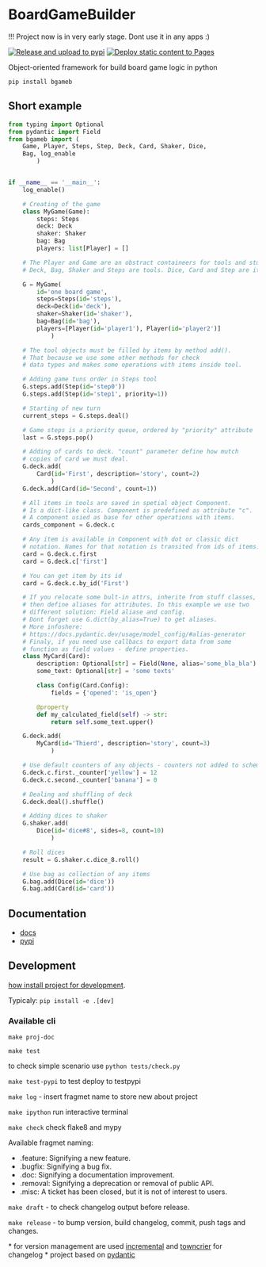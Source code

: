 # BoardGameBuilder

!!! Project now is in very early stage. Dont use it in any apps :)

[![Release and upload to pypi](https://github.com/KonstantinKlepikov/BoardGameBuilder/actions/workflows/release.yml/badge.svg)](https://github.com/KonstantinKlepikov/BoardGameBuilder/actions/workflows/release.yml)
[![Deploy static content to Pages](https://github.com/KonstantinKlepikov/BoardGameBuilder/actions/workflows/build-docs.yml/badge.svg)](https://github.com/KonstantinKlepikov/BoardGameBuilder/actions/workflows/build-docs.yml)

Object-oriented framework for build board game logic in python

`pip install bgameb`

## Short example

```python
from typing import Optional
from pydantic import Field
from bgameb import (
    Game, Player, Steps, Step, Deck, Card, Shaker, Dice,
    Bag, log_enable
        )


if __name__ == '__main__':
    log_enable()

    # Creating of the game
    class MyGame(Game):
        steps: Steps
        deck: Deck
        shaker: Shaker
        bag: Bag
        players: list[Player] = []

    # The Player and Game are an obstract containeers for tools and stuff.
    # Deck, Bag, Shaker and Steps are tools. Dice, Card and Step are items.

    G = MyGame(
        id='one board game',
        steps=Steps(id='steps'),
        deck=Deck(id='deck'),
        shaker=Shaker(id='shaker'),
        bag=Bag(id='bag'),
        players=[Player(id='player1'), Player(id='player2')]
            )

    # The tool objects must be filled by items by method add().
    # That because we use some other methods for check
    # data types and makes some operations with items inside tool.

    # Adding game tuns order in Steps tool
    G.steps.add(Step(id='step0'))
    G.steps.add(Step(id='step1', priority=1))

    # Starting of new turn
    current_steps = G.steps.deal()

    # Game steps is a priority queue, ordered by "priority" attribute
    last = G.steps.pop()

    # Adding of cards to deck. "count" parameter define how mutch
    # copies of card we must deal.
    G.deck.add(
        Card(id='First', description='story', count=2)
            )
    G.deck.add(Card(id='Second', count=1))

    # All items in tools are saved in spetial object Component.
    # Is a dict-like class. Component is predefined as attribute "c".
    # A component usied as base for other operations with items.
    cards_component = G.deck.c

    # Any item is available in Component with dot or classic dict
    # notation. Names for that notation is transited from ids of items.
    card = G.deck.c.first
    card = G.deck.c['first']

    # You can get item by its id
    card = G.deck.c.by_id('First')

    # If you relocate some bult-in attrs, inherite from stuff classes,
    # then define aliases for attributes. In this example we use two
    # different solution: Field aliase and config.
    # Dont forget use G.dict(by_alias=True) to get aliases.
    # More infoshere:
    # https://docs.pydantic.dev/usage/model_config/#alias-generator
    # Finaly, if you need use callbacs to export data from some
    # function as field values - define properties.
    class MyCard(Card):
        description: Optional[str] = Field(None, alias='some_bla_bla')
        some_text: Optional[str] = 'some texts'

        class Config(Card.Config):
            fields = {'opened': 'is_open'}

        @property
        def my_calculated_field(self) -> str:
            return self.some_text.upper()

    G.deck.add(
        MyCard(id='Thierd', description='story', count=3)
            )

    # Use default counters of any objects - counters not added to schema output
    G.deck.c.first._counter['yellow'] = 12
    G.deck.c.second._counter['banana'] = 0

    # Dealing and shuffling of deck
    G.deck.deal().shuffle()

    # Adding dices to shaker
    G.shaker.add(
        Dice(id='dice#8', sides=8, count=10)
            )

    # Roll dices
    result = G.shaker.c.dice_8.roll()

    # Use bag as collection of any items
    G.bag.add(Dice(id='dice'))
    G.bag.add(Card(id='card'))
```

## Documentation

- [docs](https://konstantinklepikov.github.io/BoardGameBuilder/)
- [pypi](https://pypi.org/project/bgameb/)

## Development

[how install project for development](https://konstantinklepikov.github.io/BoardGameBuilder/usage.html).

Typicaly: `pip install -e .[dev]`

### Available cli

`make proj-doc`

`make test`

to check simple scenario use `python tests/check.py`

`make test-pypi` to test deploy to testpypi

`make log` - insert fragmet name to store new about project

`make ipython` run interactive terminal

`make check` check flake8 and mypy

Available fragmet naming:

- .feature: Signifying a new feature.
- .bugfix: Signifying a bug fix.
- .doc: Signifying a documentation improvement.
- .removal: Signifying a deprecation or removal of public API.
- .misc: A ticket has been closed, but it is not of interest to users.

`make draft` - to check changelog output before release.

`make release` - to bump version, build changelog, commit, push tags and changes.

\* for version management are used [incremental](https://github.com/twisted/incremental) and [towncrier](https://pypi.org/project/towncrier/) for changelog
\* project based on [pydantic](https://github.com/pydantic/pydantic)
